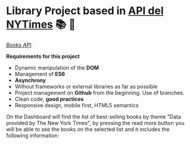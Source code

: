 # Library Project based in  [API del NYTimes](https://developer.nytimes.com/apis)  :books: :book:
*[Books API](https://developer.nytimes.com/docs/books-product/1/overview)*.

**Requirements for this project**
- Dynamic manipulation of the **DOM**
- Management of **ES6**
- **Asynchrony**
- Without frameworks or external libraries as far as possible
- Project management on **Github** from the beginning. Use of branches.
- Clean code, **good practices**
- Responsive design, mobile first, HTML5 semantics

On the Dashboard will find the list of best-selling books by theme "Data provided by The New York Times", by pressing the read more button you will be able to see the books on the selected list and it includes the following information:


